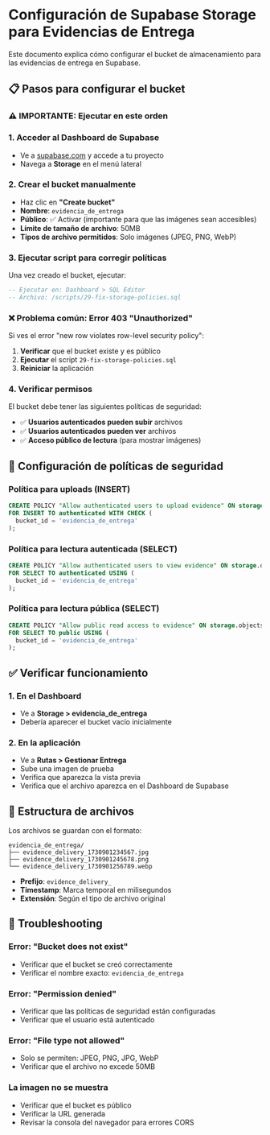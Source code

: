# Configuración de Supabase Storage para Evidencias de Entrega

Este documento explica cómo configurar el bucket de almacenamiento para las evidencias de entrega en Supabase.

## 📋 Pasos para configurar el bucket

### ⚠️ IMPORTANTE: Ejecutar en este orden

### 1. Acceder al Dashboard de Supabase
- Ve a [supabase.com](https://supabase.com) y accede a tu proyecto
- Navega a **Storage** en el menú lateral

### 2. Crear el bucket manualmente
- Haz clic en **"Create bucket"**
- **Nombre**: `evidencia_de_entrega`
- **Público**: ✅ Activar (importante para que las imágenes sean accesibles)
- **Límite de tamaño de archivo**: 50MB
- **Tipos de archivo permitidos**: Solo imágenes (JPEG, PNG, WebP)

### 3. Ejecutar script para corregir políticas
Una vez creado el bucket, ejecutar:
```sql
-- Ejecutar en: Dashboard > SQL Editor
-- Archivo: /scripts/29-fix-storage-policies.sql
```

### ❌ Problema común: Error 403 "Unauthorized"
Si ves el error "new row violates row-level security policy":
1. **Verificar** que el bucket existe y es público
2. **Ejecutar** el script `29-fix-storage-policies.sql`
3. **Reiniciar** la aplicación

### 4. Verificar permisos
El bucket debe tener las siguientes políticas de seguridad:
- ✅ **Usuarios autenticados pueden subir** archivos
- ✅ **Usuarios autenticados pueden ver** archivos  
- ✅ **Acceso público de lectura** (para mostrar imágenes)

## 🔧 Configuración de políticas de seguridad

### Política para uploads (INSERT)
```sql
CREATE POLICY "Allow authenticated users to upload evidence" ON storage.objects
FOR INSERT TO authenticated WITH CHECK (
  bucket_id = 'evidencia_de_entrega'
);
```

### Política para lectura autenticada (SELECT)
```sql
CREATE POLICY "Allow authenticated users to view evidence" ON storage.objects
FOR SELECT TO authenticated USING (
  bucket_id = 'evidencia_de_entrega'
);
```

### Política para lectura pública (SELECT)
```sql
CREATE POLICY "Allow public read access to evidence" ON storage.objects
FOR SELECT TO public USING (
  bucket_id = 'evidencia_de_entrega'
);
```

## ✅ Verificar funcionamiento

### 1. En el Dashboard
- Ve a **Storage > evidencia_de_entrega**
- Debería aparecer el bucket vacío inicialmente

### 2. En la aplicación
- Ve a **Rutas > Gestionar Entrega**
- Sube una imagen de prueba
- Verifica que aparezca la vista previa
- Verifica que el archivo aparezca en el Dashboard de Supabase

## 📁 Estructura de archivos

Los archivos se guardan con el formato:
```
evidencia_de_entrega/
├── evidence_delivery_1730901234567.jpg
├── evidence_delivery_1730901245678.png
└── evidence_delivery_1730901256789.webp
```

- **Prefijo**: `evidence_delivery_`
- **Timestamp**: Marca temporal en milisegundos
- **Extensión**: Según el tipo de archivo original

## 🚨 Troubleshooting

### Error: "Bucket does not exist"
- Verificar que el bucket se creó correctamente
- Verificar el nombre exacto: `evidencia_de_entrega`

### Error: "Permission denied"
- Verificar que las políticas de seguridad están configuradas
- Verificar que el usuario está autenticado

### Error: "File type not allowed"
- Solo se permiten: JPEG, PNG, JPG, WebP
- Verificar que el archivo no excede 50MB

### La imagen no se muestra
- Verificar que el bucket es público
- Verificar la URL generada
- Revisar la consola del navegador para errores CORS